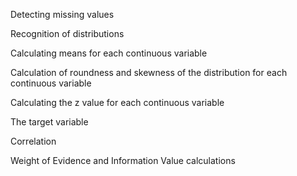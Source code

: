 Detecting missing values

Recognition of distributions

Calculating means for each continuous variable

Calculation of roundness and skewness of the distribution for each continuous variable

Calculating the z value for each continuous variable

The target variable

Correlation

Weight of Evidence and Information Value calculations
